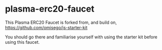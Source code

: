# plasma-erc20-faucet

This Plasma ERC20 Faucet is forked from, and build on, https://github.com/omisego/js-starter-kit

You should go there and familiarise yourself with using the starter kit before using this faucet.
